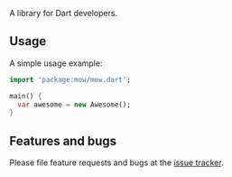 A library for Dart developers.

## Usage

A simple usage example:

```dart
import 'package:mow/mow.dart';

main() {
  var awesome = new Awesome();
}
```

## Features and bugs

Please file feature requests and bugs at the [issue tracker][tracker].

[tracker]: http://example.com/issues/replaceme
